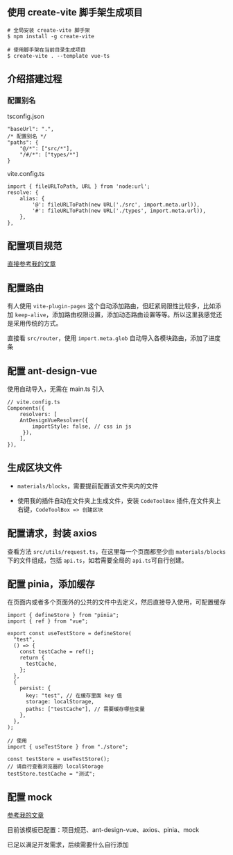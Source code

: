 ## 使用 create-vite 脚手架生成项目

```
# 全局安装 create-vite 脚手架
$ npm install -g create-vite

# 使用脚手架在当前目录生成项目
$ create-vite . --template vue-ts
```

## 介绍搭建过程

### 配置别名

tsconfig.json

```
"baseUrl": ".",
/* 配置别名 */
"paths": {
    "@/*": ["src/*"],
    "/#/*": ["types/*"]
}
```

vite.config.ts

```
import { fileURLToPath, URL } from 'node:url';
resolve: {
    alias: {
        '@': fileURLToPath(new URL('./src', import.meta.url)),
        '#': fileURLToPath(new URL('./types', import.meta.url)),
    },
},
```

## 配置项目规范

[直接参考我的文章](https://juejin.cn/post/7051512232374435847)

## 配置路由

有人使用 `vite-plugin-pages` 这个自动添加路由，但赶紧局限性比较多，比如添加 `keep-alive`，添加路由权限设置，添加动态路由设置等等。所以这里我感觉还是采用传统的方式。

直接看 `src/router`，使用 `import.meta.glob` 自动导入各模块路由，添加了进度条

## 配置 ant-design-vue

使用自动导入，无需在 main.ts 引入

```
// vite.config.ts
Components({
    resolvers: [
    AntDesignVueResolver({
        importStyle: false, // css in js
     }),
    ],
}),
```

## 生成区块文件

- `materials/blocks`，需要提前配置该文件夹内的文件

- 使用我的插件自动在文件夹上生成文件，安装 `CodeToolBox` 插件,在文件夹上右键，`CodeToolBox => 创建区块`

## 配置请求，封装 axios

查看方法 `src/utils/request.ts`，在这里每一个页面都至少由 `materials/blocks` 下的文件组成，包括 `api.ts`，如若需要全局的 `api.ts`可自行创建。

## 配置 pinia，添加缓存

在页面内或者多个页面外的公共的文件中去定义，然后直接导入使用，可配置缓存

```
import { defineStore } from "pinia";
import { ref } from "vue";

export const useTestStore = defineStore(
  "test",
  () => {
    const testCache = ref();
    return {
      testCache,
    };
  },
  {
    persist: {
      key: "test", // 在缓存里面 key 值
      storage: localStorage,
      paths: ["testCache"], // 需要缓存哪些变量
    },
  },
);

// 使用
import { useTestStore } from "./store";

const testStore = useTestStore();
// 请自行查看浏览器的 localStorage
testStore.testCache = "测试";
```

## 配置 mock

[参考我的文章](https://juejin.cn/post/7000343511195189279)

目前该模板已配置：项目规范、ant-design-vue、axios、pinia、mock

已足以满足开发需求，后续需要什么自行添加
